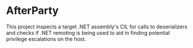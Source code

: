 # AfterParty
 
This project inspects a target .NET assembly's CIL for calls to deserializers and checks if .NET remoting is being used to aid in finding potential privilege escalations on the host.
